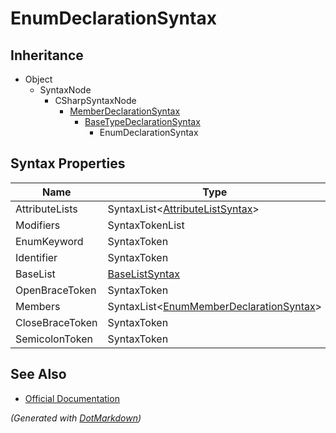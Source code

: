 # EnumDeclarationSyntax

## Inheritance

* Object
  * SyntaxNode
    * CSharpSyntaxNode
      * [MemberDeclarationSyntax](MemberDeclarationSyntax.md)
        * [BaseTypeDeclarationSyntax](BaseTypeDeclarationSyntax.md)
          * EnumDeclarationSyntax

## Syntax Properties

| Name            | Type                                                                       |
| --------------- | -------------------------------------------------------------------------- |
| AttributeLists  | SyntaxList\<[AttributeListSyntax](AttributeListSyntax.md)>                 |
| Modifiers       | SyntaxTokenList                                                            |
| EnumKeyword     | SyntaxToken                                                                |
| Identifier      | SyntaxToken                                                                |
| BaseList        | [BaseListSyntax](BaseListSyntax.md)                                        |
| OpenBraceToken  | SyntaxToken                                                                |
| Members         | SyntaxList\<[EnumMemberDeclarationSyntax](EnumMemberDeclarationSyntax.md)> |
| CloseBraceToken | SyntaxToken                                                                |
| SemicolonToken  | SyntaxToken                                                                |

## See Also

* [Official Documentation](https://docs.microsoft.com/en-us/dotnet/api/microsoft.codeanalysis.csharp.syntax.enumdeclarationsyntax)


*\(Generated with [DotMarkdown](http://github.com/JosefPihrt/DotMarkdown)\)*